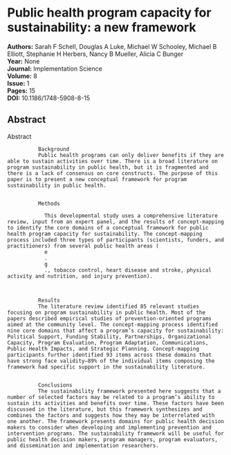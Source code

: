 # Public health program capacity for sustainability: a new framework

**Authors:** Sarah F Schell, Douglas A Luke, Michael W Schooley, Michael B Elliott, Stephanie H Herbers, Nancy B Mueller, Alicia C Bunger  
**Year:** None  
**Journal:** Implementation Science  
**Volume:** 8  
**Issue:** 1  
**Pages:** 15  
**DOI:** 10.1186/1748-5908-8-15  

## Abstract
Abstract
            
              Background
              Public health programs can only deliver benefits if they are able to sustain activities over time. There is a broad literature on program sustainability in public health, but it is fragmented and there is a lack of consensus on core constructs. The purpose of this paper is to present a new conceptual framework for program sustainability in public health.
            
            
              Methods
              
                This developmental study uses a comprehensive literature review, input from an expert panel, and the results of concept-mapping to identify the core domains of a conceptual framework for public health program capacity for sustainability. The concept-mapping process included three types of participants (scientists, funders, and practitioners) from several public health areas (
                e
                .
                g
                ., tobacco control, heart disease and stroke, physical activity and nutrition, and injury prevention).
              
            
            
              Results
              The literature review identified 85 relevant studies focusing on program sustainability in public health. Most of the papers described empirical studies of prevention-oriented programs aimed at the community level. The concept-mapping process identified nine core domains that affect a program’s capacity for sustainability: Political Support, Funding Stability, Partnerships, Organizational Capacity, Program Evaluation, Program Adaptation, Communications, Public Health Impacts, and Strategic Planning. Concept-mapping participants further identified 93 items across these domains that have strong face validity—89% of the individual items composing the framework had specific support in the sustainability literature.
            
            
              Conclusions
              The sustainability framework presented here suggests that a number of selected factors may be related to a program’s ability to sustain its activities and benefits over time. These factors have been discussed in the literature, but this framework synthesizes and combines the factors and suggests how they may be interrelated with one another. The framework presents domains for public health decision makers to consider when developing and implementing prevention and intervention programs. The sustainability framework will be useful for public health decision makers, program managers, program evaluators, and dissemination and implementation researchers.

